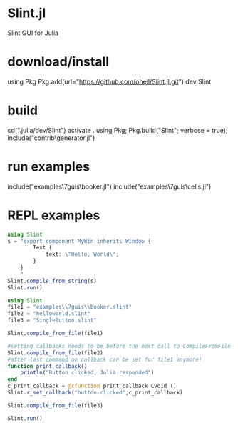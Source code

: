 # Slint.jl
Slint GUI for Julia


# download/install
using Pkg
Pkg.add(url="https://github.com/oheil/Slint.jl.git")
dev Slint

# build
cd(".julia/dev/Slint")
activate .
using Pkg; Pkg.build("Slint"; verbose = true);
include("contrib\\generator.jl")

# run examples
include("examples\\7guis\\booker.jl")
include("examples\\7guis\\cells.jl")

# REPL examples

```julia
using Slint
s = "export component MyWin inherits Window {
        Text {
            text: \"Hello, World\";
        }
    }
    "
Slint.compile_from_string(s)
Slint.run()
```

```julia
using Slint
file1 = "examples\\7guis\\booker.slint"
file2 = "helloworld.slint"
file3 = "SingleButton.slint"

Slint.compile_from_file(file1)

#setting callbacks needs to be before the next call to CompileFromFile
Slint.compile_from_file(file2)
#after last command no callback can be set for file1 anymore!
function print_callback()
    println("Button clicked, Julia responded")
end
c_print_callback = @cfunction print_callback Cvoid ()
Slint.r_set_callback("button-clicked",c_print_callback)

Slint.compile_from_file(file3)

Slint.run()
```

